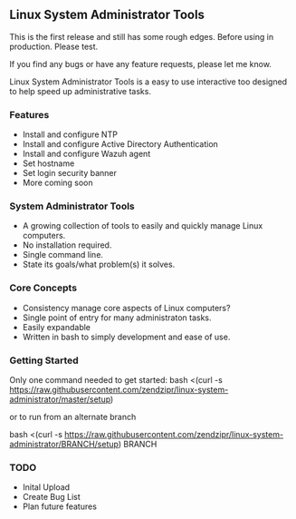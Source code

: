 ## Linux System Administrator Tools

This is the first release and still has some rough edges.  Before using in production. Please test.  

If you find any bugs or have any feature requests, please let me know.

Linux System Administrator Tools is a easy to use interactive too designed to help speed up administrative tasks.

### Features

- Install and configure NTP
- Install and configure Active Directory Authentication
- Install and configure Wazuh agent
- Set hostname
- Set login security banner
- More coming soon

### System Administrator Tools

- A growing collection of tools to easily and quickly manage Linux computers.
- No installation required.
- Single command line.
- State its goals/what problem(s) it solves.

### Core Concepts

- Consistency manage core aspects of Linux computers?
- Single point of entry for many administraton tasks. 
- Easily expandable
- Written in bash to simply development and ease of use.

### Getting Started
Only one command needed to get started:
bash <(curl -s https://raw.githubusercontent.com/zendzipr/linux-system-administrator/master/setup)

or to run from an alternate branch

bash <(curl -s https://raw.githubusercontent.com/zendzipr/linux-system-administrator/BRANCH/setup) BRANCH

### TODO
- Inital Upload
- Create Bug List
- Plan future features